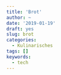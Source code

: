 ```yaml
---
title: 'Brot'
author: ~
date: '2019-01-19'
draft: yes
slug: brot
categories:
  - Kulinarisches
tags: []
keywords:
  - tech
---
```


<!--more-->
